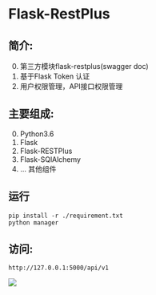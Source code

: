 # Flask-RestPlus 
## 简介:
0. 第三方模块flask-restplus(swagger doc)
1. 基于Flask Token 认证
2. 用户权限管理，API接口权限管理
## 主要组成:
0. Python3.6
1. Flask
2. Flask-RESTPlus
3. Flask-SQlAlchemy
4. ... 其他组件
## 运行
```
pip install -r ./requirement.txt
python manager
```
## 访问:
```
http://127.0.0.1:5000/api/v1 
```
![](https://raw.githubusercontent.com/guomaoqiu/flask-restplus-jwt-auth/master/screenshots/331536041971_.pic_hd.jpg)

